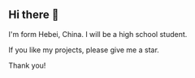 ## Hi there 👋

I'm form Hebei, China. I will be a high school student. 

If you like my projects, please give me a star. 

Thank you! 

<!--
**Wen-Liuqingyang/Wen-Liuqingyang** is a ✨ _special_ ✨ repository because its `README.md` (this file) appears on your GitHub profile.

Here are some ideas to get you started:

- 🔭 I’m currently working on ...
- 🌱 I’m currently learning ...
- 👯 I’m looking to collaborate on ...
- 🤔 I’m looking for help with ...
- 💬 Ask me about ...
- 📫 How to reach me: ...
- 😄 Pronouns: ...
- ⚡ Fun fact: ...
-->
